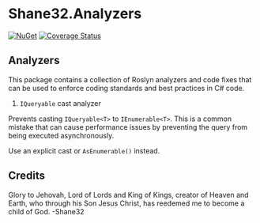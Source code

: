 # Shane32.Analyzers

[![NuGet](https://img.shields.io/nuget/v/Shane32.Analyzers.svg)](https://www.nuget.org/packages/Shane32.Analyzers) [![Coverage Status](https://coveralls.io/repos/github/Shane32/Analyzers/badge.svg?branch=master)](https://coveralls.io/github/Shane32/Analyzers?branch=master)

## Analyzers

This package contains a collection of Roslyn analyzers and code fixes that can be used to enforce coding standards and best practices in C# code.

1. `IQueryable` cast analyzer

Prevents casting `IQueryable<T>` to `IEnumerable<T>`.  This is a common mistake that can cause performance issues by preventing the query from being executed asynchronously.

Use an explicit cast or `AsEnumerable()` instead.

## Credits

Glory to Jehovah, Lord of Lords and King of Kings, creator of Heaven and Earth, who through his Son Jesus Christ,
has reedemed me to become a child of God. -Shane32
